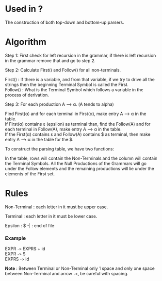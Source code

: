 # Used in ?

The construction of both top-down and bottom-up parsers.

# Algorithm

Step 1: First check for left recursion in the grammar, if there is left recursion in the grammar remove that and go to step 2.

Step 2: Calculate First() and Follow() for all non-terminals.

First() : If there is a variable, and from that variable, if we try to drive all the strings then the beginning Terminal Symbol is called the First.  
Follow() : What is the Terminal Symbol which follows a variable in the process of derivation.

Step 3: For each production A –> α. (A tends to alpha)

Find First(α) and for each terminal in First(α), make entry A –> α in the table.  
If First(α) contains ε (epsilon) as terminal than, find the Follow(A) and for each terminal in Follow(A), make entry A –> α in the table.  
If the First(α) contains ε and Follow(A) contains $ as terminal, then make entry A –> α in the table for the $.

To construct the parsing table, we have two functions:

In the table, rows will contain the Non-Terminals and the column will contain the Terminal Symbols. All the Null Productions of the Grammars will go under the Follow elements and the remaining productions will lie under the elements of the First set.

# Rules

Non-Terminal : each letter in it must be upper case.

Terminal : each letter in it must be lower case.

Epsilon : $
-| : end of file

### Example

EXPR `->` EXPRS + id  
EXPR `->` $  
EXPRS `->` id

**Note** : Between Terminal or Non-Terminal only 1 space and only one space between Non-Terminal and arrow `->`, be careful with spacing.
